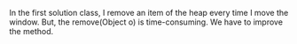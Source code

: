 In the first solution class, I remove an item of the heap every time I move the window.
But, the remove(Object o) is time-consuming.
We have to improve the method.  
